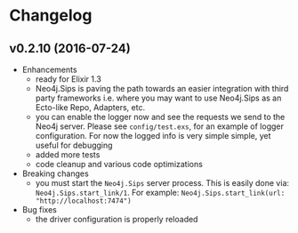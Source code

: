# Changelog

## v0.2.10 (2016-07-24)
- Enhancements
    * ready for Elixir 1.3
    * Neo4j.Sips is paving the path towards an easier integration with third party frameworks i.e. where you may want to use Neo4j.Sips as an Ecto-like Repo, Adapters, etc.
    * you can enable the logger now and see the requests we send to the Neo4j server. Please see `config/test.exs`, for an example of logger configuration. For now the logged info is very simple simple, yet useful for debugging
    * added more tests
    * code cleanup and various code optimizations
- Breaking changes
    * you must start the `Neo4j.Sips` server process. This is easily done via: `Neo4j.Sips.start_link/1`. For example: `Neo4j.Sips.start_link(url: "http://localhost:7474")`
- Bug fixes
    * the driver configuration is properly reloaded
